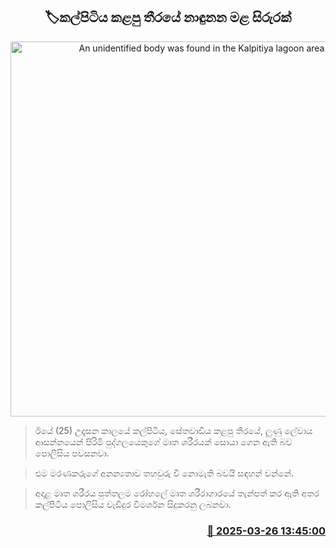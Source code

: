 <p align='center'><b><h2 align='center' title='An unidentified body was found in the Kalpitiya lagoon area.'>🏷කල්පිටිය කළපු තීරයේ නාඳුනන මළ සිරුරක්</h2></b></p>
<p align='center'><img src='https://helakuru.sgp1.cdn.digitaloceanspaces.com/esana/images/lib/dead-body-new.jpg' width='600' alt='An unidentified body was found in the Kalpitiya lagoon area.'></p>

> ඊයේ (25) උදෑසන කාලයේ කල්පිටිය, සේතවාඩිය කළපු තීරයේ, ලුණු ලේවාය ආසන්නයෙන් පිරිමි පුද්ගලයෙකුගේ මෘත ශරීරයක් සොයා ගෙන ඇති බව පොලිසිය පවසනවා.

> එම මරණකරුගේ අනන්‍යතාව තහවුරු වී නොමැති බවයි සඳහන් වන්නේ.

> අදාළ මෘත ශරීරය පුත්තලම රෝහලේ මෘත ශරීරාගාරයේ තැන්පත් කර ඇති අතර කල්පිටිය පොලිසිය වැඩිදුර විමර්ශන සිදුකරනු ලබනවා.



<h3 align='right'><a href='https://www.helakuru.lk/esana/p/108658/'>📅 2025-03-26 13:45:00</a></h3>
